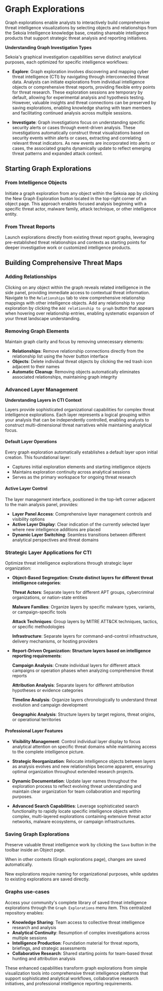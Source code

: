 # Graph Explorations

Graph explorations enable analysts to interactively build comprehensive threat intelligence visualizations by selecting objects and relationships from the Sekoia Intelligence knowledge base, creating shareable intelligence products that support strategic threat analysis and reporting initiatives.

**Understanding Graph Investigation Types**

Sekoia's graphical investigation capabilities serve distinct analytical purposes, each optimized for specific intelligence workflows:

- **Explore**: Graph exploration involves discovering and mapping cyber threat intelligence (CTI) by navigating through interconnected threat data. Analysts can initiate explorations from individual intelligence objects or comprehensive threat reports, providing flexible entry points for threat research. These exploration sessions are temporary by default, allowing for experimental analysis and hypothesis testing. However, valuable insights and threat connections can be preserved by saving explorations, enabling knowledge sharing with team members and facilitating continued analysis across multiple sessions.

- **Investigate**: Graph investigations focus on understanding specific security alerts or cases through event-driven analysis. These investigations automatically construct threat visualizations based on security events within alerts or cases, extracting and correlating relevant threat indicators. As new events are incorporated into alerts or cases, the associated graphs dynamically update to reflect emerging threat patterns and expanded attack context.


## Starting Graph Explorations
### From Intelligence Objects

Initiate a graph exploration from any object within the Sekoia app by clicking the New Graph Exploration button located in the top-right corner of an object page. This approach enables focused analysis beginning with a specific threat actor, malware family, attack technique, or other intelligence entity.

### From Threat Reports

Launch explorations directly from existing threat report graphs, leveraging pre-established threat relationships and contexts as starting points for deeper investigative work or customized intelligence products.

## Building Comprehensive Threat Maps

### Adding Relationships

Clicking on any object within the graph reveals related intelligence in the side panel, providing immediate access to contextual threat information. Navigate to the `Relationships` tab to view comprehensive relationship mappings with other intelligence objects. Add any relationship to your exploration by clicking the `Add relationship to graph` button that appears when hovering over relationship entries, enabling systematic expansion of your threat landscape understanding.

### Removing Graph Elements

Maintain graph clarity and focus by removing unnecessary elements:

- **Relationships**: Remove relationship connections directly from the relationship list using the hover button interface
- **Objects**: Delete individual threat objects by clicking the red trash icon adjacent to their names
- **Automatic Cleanup**: Removing objects automatically eliminates associated relationships, maintaining graph integrity

### Advanced Layer Management

**Understanding Layers in CTI Context**

Layers provide sophisticated organizational capabilities for complex threat intelligence explorations. Each layer represents a logical grouping within your analysis that can be independently controlled, enabling analysts to construct multi-dimensional threat narratives while maintaining analytical focus.

#### Default Layer Operations

Every graph exploration automatically establishes a default layer upon initial creation. This foundational layer:

- Captures initial exploration elements and starting intelligence objects
- Maintains exploration continuity across analytical sessions
- Serves as the primary workspace for ongoing threat research

#### Active Layer Control

The layer management interface, positioned in the top-left corner adjacent to the main analysis panel, provides:

- **Layer Panel Access**: Comprehensive layer management controls and visibility options
- **Active Layer Display**: Clear indication of the currently selected layer where new intelligence additions are placed
- **Dynamic Layer Switching**: Seamless transitions between different analytical perspectives and threat domains

### Strategic Layer Applications for CTI

Optimize threat intelligence explorations through strategic layer organization:

- **Object-Based Segregation: Create distinct layers for different threat intelligence categories**:

    **Threat Actors**: Separate layers for different APT groups, cybercriminal organizations, or nation-state entities

    **Malware Families**: Organize layers by specific malware types, variants, or campaign-specific tools

    **Attack Techniques**: Group layers by MITRE ATT&CK techniques, tactics, or specific methodologies

    **Infrastructure**: Separate layers for command-and-control infrastructure, delivery mechanisms, or hosting providers

- **Report-Driven Organization: Structure layers based on intelligence reporting requirements**:

    **Campaign Analysis**: Create individual layers for different attack campaigns or operation phases when analyzing comprehensive threat reports

    **Attribution Analysis**: Separate layers for different attribution hypotheses or evidence categories

    **Timeline Analysis**: Organize layers chronologically to understand threat evolution and campaign development

    **Geographic Analysis**: Structure layers by target regions, threat origins, or operational territories

#### Professional Layer Features

- **Visibility Management**: Control individual layer display to focus analytical attention on specific threat domains while maintaining access to the complete intelligence picture.

- **Strategic Reorganization**: Relocate intelligence objects between layers as analysis evolves and new relationships become apparent, ensuring optimal organization throughout extended research projects.

- **Dynamic Documentation**: Update layer names throughout the exploration process to reflect evolving threat understanding and maintain clear organization for team collaboration and reporting purposes.

- **Advanced Search Capabilities**: Leverage sophisticated search functionality to rapidly locate specific intelligence objects within complex, multi-layered explorations containing extensive threat actor networks, malware ecosystems, or campaign infrastructures.

### Saving Graph Explorations

Preserve valuable threat intelligence work by clicking the `Save` button in the toolbar inside an Object page. 

When in other contexts (Graph explorations page), changes are saved automatically. 

New explorations require naming for organizational purposes, while updates to existing explorations are saved directly. 

### Graphs use-cases 

Access your community's complete library of saved threat intelligence explorations through the `Graph Explorations` menu item. This centralized repository enables:

- **Knowledge Sharing**: Team access to collective threat intelligence research and analysis
- **Analytical Continuity**: Resumption of complex investigations across multiple sessions
- **Intelligence Production**: Foundation material for threat reports, briefings, and strategic assessments
- **Collaborative Research**: Shared starting points for team-based threat hunting and attribution analysis

These enhanced capabilities transform graph explorations from simple visualization tools into comprehensive threat intelligence platforms that support sophisticated analytical workflows, collaborative research initiatives, and professional intelligence reporting requirements.

